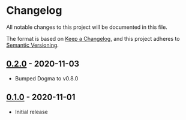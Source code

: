 # Changelog

All notable changes to this project will be documented in this file.

The format is based on [Keep a Changelog], and this project adheres to
[Semantic Versioning].

<!-- references -->
[Keep a Changelog]: https://keepachangelog.com/en/1.0.0/
[Semantic Versioning]: https://semver.org/spec/v2.0.0.html

## [0.2.0] - 2020-11-03

- Bumped Dogma to v0.8.0

## [0.1.0] - 2020-11-01

- Initial release

<!-- references -->
[Unreleased]: https://github.com/dogmatiq/envelopespec
[0.1.0]: https://github.com/dogmatiq/envelopespec/releases/tag/v0.1.0
[0.2.0]: https://github.com/dogmatiq/envelopespec/releases/tag/v0.2.0

<!-- version template
## [0.0.1] - YYYY-MM-DD

### Added
### Changed
### Deprecated
### Removed
### Fixed
### Security
-->
